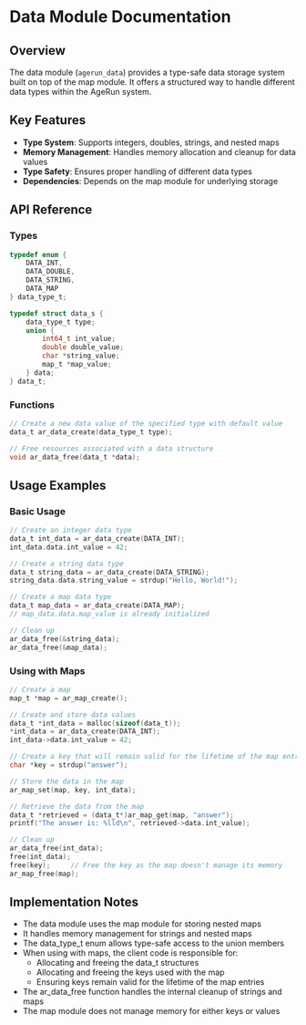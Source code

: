 # Data Module Documentation

## Overview

The data module (`agerun_data`) provides a type-safe data storage system built on top of the map module. It offers a structured way to handle different data types within the AgeRun system.

## Key Features

- **Type System**: Supports integers, doubles, strings, and nested maps
- **Memory Management**: Handles memory allocation and cleanup for data values
- **Type Safety**: Ensures proper handling of different data types
- **Dependencies**: Depends on the map module for underlying storage

## API Reference

### Types

```c
typedef enum {
    DATA_INT,
    DATA_DOUBLE,
    DATA_STRING,
    DATA_MAP
} data_type_t;

typedef struct data_s {
    data_type_t type;
    union {
        int64_t int_value;
        double double_value;
        char *string_value;
        map_t *map_value;
    } data;
} data_t;
```

### Functions

```c
// Create a new data value of the specified type with default value
data_t ar_data_create(data_type_t type);

// Free resources associated with a data structure
void ar_data_free(data_t *data);
```

## Usage Examples

### Basic Usage

```c
// Create an integer data type
data_t int_data = ar_data_create(DATA_INT);
int_data.data.int_value = 42;

// Create a string data type
data_t string_data = ar_data_create(DATA_STRING);
string_data.data.string_value = strdup("Hello, World!");

// Create a map data type
data_t map_data = ar_data_create(DATA_MAP);
// map_data.data.map_value is already initialized

// Clean up
ar_data_free(&string_data);
ar_data_free(&map_data);
```

### Using with Maps

```c
// Create a map
map_t *map = ar_map_create();

// Create and store data values
data_t *int_data = malloc(sizeof(data_t));
*int_data = ar_data_create(DATA_INT);
int_data->data.int_value = 42;

// Create a key that will remain valid for the lifetime of the map entry
char *key = strdup("answer");

// Store the data in the map
ar_map_set(map, key, int_data);

// Retrieve the data from the map
data_t *retrieved = (data_t*)ar_map_get(map, "answer");
printf("The answer is: %lld\n", retrieved->data.int_value);

// Clean up
ar_data_free(int_data);
free(int_data);
free(key);     // Free the key as the map doesn't manage its memory
ar_map_free(map);
```

## Implementation Notes

- The data module uses the map module for storing nested maps
- It handles memory management for strings and nested maps
- The data_type_t enum allows type-safe access to the union members
- When using with maps, the client code is responsible for:
  - Allocating and freeing the data_t structures
  - Allocating and freeing the keys used with the map
  - Ensuring keys remain valid for the lifetime of the map entries
- The ar_data_free function handles the internal cleanup of strings and maps
- The map module does not manage memory for either keys or values
